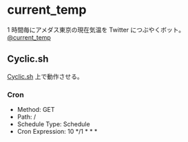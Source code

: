 # current_temp

1 時間毎にアメダス東京の現在気温を Twitter につぶやくボット。<br>
[@current_temp](https://twitter.com/current_temp)

## Cyclic.sh

[Cyclic.sh](https://www.cyclic.sh/) 上で動作させる。

### Cron

- Method: GET
- Path: /
- Schedule Type: Schedule
- Cron Expression: 10 */1 * * *
